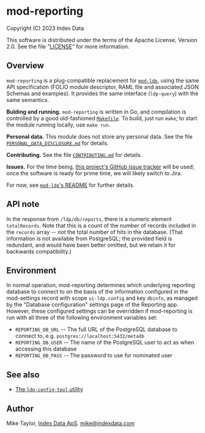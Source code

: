 # mod-reporting

Copyright (C) 2023 Index Data

This software is distributed under the terms of the Apache License,
Version 2.0. See the file "[LICENSE](LICENSE)" for more information.


## Overview

`mod-reporting` is a plug-compatible replacement for [`mod-ldp`](https://github.com/folio-org/mod-ldp), using the same API specification (FOLIO module descriptor, RAML file and associated JSON Schemas and examples). It provides the same interface (`ldp-query`) with the same semantics.

**Bulding and running.**
`mod-reporting` is written in Go, and compilation is controlled by a good old-fashioned [`Makefile`](Makefile). To build, just run `make`; to start the module running locally, use `make run`.

**Personal data.**
This module does not store any personal data. See the file [`PERSONAL_DATA_DISCLOSURE.md`](PERSONAL_DATA_DISCLOSURE.md) for details.

**Contributing.**
See the file [`CONTRIBUTING.md`](CONTRIBUTING.md) for details.

**Issues.**
For the time being, [this project's GitHub issue tracker](https://github.com/indexdata/mod-reporting/issues) will be used; once the software is ready for prime time, we will likely switch to Jira.

For now, see [`mod-ldp`'s README](https://github.com/folio-org/mod-ldp#readme) for further details.


## API note

In the response from `/ldp/db/reports`, there is a numeric element `totalRecords`. Note that this is a count of the number of records included in the `records` array -- _not_ the total number of hits in the database. (That information is not available from PostgreSQL; the provided field is redundant, and would have been better omitted, but we retain it for backwards compatibility.)


## Environment

In normal operation, mod-reporting determines which underlying reporting database to connect to on the basis of the information configured in the mod-settings record with scope `ui-ldp.config` and key `dbinfo`, as managed by the "Database configuration" settings page of the Reporting app. However, these configured settings can be overridden if mod-reporting is run with all three of the following environment variables set:

* `REPORTING_DB_URL` -- The full URL of the PostgreSQL database to connect to, e.g. `postgres://localhost:5432/metadb`
* `REPORTING_DB_USER` -- The name of the PostgreSQL user to act as when accessing this database
* `REPORTING_DB_PASS` -- The password to use for nominated user


## See also

* [The `ldp-config-tool` utility](config-tool)


## Author

Mike Taylor, [Index Data ApS](https://www.indexdata.com/).
mike@indexdata.com


